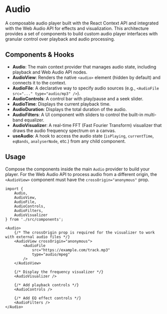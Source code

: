 
# Audio

A composable audio player built with the React Context API and integrated with the Web Audio API for effects and visualization. This architecture provides a set of components to build custom audio player interfaces with granular control over playback and audio processing.

## Components & Hooks

*   **Audio**: The main context provider that manages audio state, including playback and Web Audio API nodes.
*   **AudioView**: Renders the native `<audio>` element (hidden by default) and connects it to the context.
*   **AudioFile**: A declarative way to specify audio sources (e.g., `<AudioFile src="..." type="audio/mp3" />`).
*   **AudioControls**: A control bar with play/pause and a seek slider.
*   **AudioTime**: Displays the current playback time.
*   **AudioDuration**: Displays the total duration of the audio.
*   **AudioFilters**: A UI component with sliders to control the built-in multi-band equalizer.
*   **AudioVisualizer**: A real-time FFT (Fast Fourier Transform) visualizer that draws the audio frequency spectrum on a canvas.
*   **useAudio**: A hook to access the audio state (`isPlaying`, `currentTime`, `eqBands`, `analyserNode`, etc.) from any child component.

## Usage

Compose the components inside the main `Audio` provider to build your player. For the Web Audio API to process audio from a different origin, the `<AudioView>` component must have the `crossOrigin="anonymous"` prop.

```tsx
import {
    Audio, 
    AudioView, 
    AudioFile, 
    AudioControls, 
    AudioFilters, 
    AudioVisualizer
} from './src/components';

<Audio>
    {/* The crossOrigin prop is required for the visualizer to work with external audio files */}
    <AudioView crossOrigin="anonymous">
        <AudioFile 
            src="https://example.com/track.mp3" 
            type="audio/mpeg" 
        />
    </AudioView>

    {/* Display the frequency visualizer */}
    <AudioVisualizer />
    
    {/* Add playback controls */}
    <AudioControls />

    {/* Add EQ effect controls */}
    <AudioFilters />
</Audio>
```
